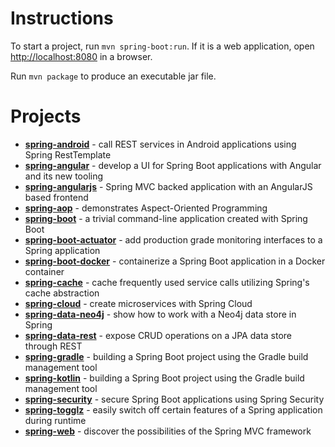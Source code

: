 # Instructions

To start a project, run `mvn spring-boot:run`. If it is a web application, open [http://localhost:8080](http://localhost:8080) in a browser.

Run `mvn package` to produce an executable jar file.

# Projects

- [**spring-android**](http://projects.spring.io/spring-android/) - call REST services in Android applications using Spring RestTemplate
- [**spring-angular**](https://angular.io/) - develop a UI for Spring Boot applications with Angular and its new tooling
- [**spring-angularjs**](https://spring.io/guides/gs/consuming-rest-angularjs/) - Spring MVC backed application with an AngularJS based frontend
- [**spring-aop**](http://docs.spring.io/spring/docs/current/spring-framework-reference/html/aop.html) - demonstrates Aspect-Oriented Programming
- [**spring-boot**](http://projects.spring.io/spring-boot/) - a trivial command-line application created with Spring Boot
- [**spring-boot-actuator**](https://spring.io/guides/gs/actuator-service/) - add production grade monitoring interfaces to a Spring application
- [**spring-boot-docker**](https://spring.io/guides/gs/spring-boot-docker/) - containerize a Spring Boot application in a Docker container
- [**spring-cache**](https://spring.io/guides/gs/caching/) - cache frequently used service calls utilizing Spring's cache abstraction
- [**spring-cloud**](http://cloud.spring.io/spring-cloud-config/spring-cloud-config.html) - create microservices with Spring Cloud
- [**spring-data-neo4j**](https://spring.io/guides/gs/accessing-data-neo4j/) - show how to work with a Neo4j data store in Spring
- [**spring-data-rest**](https://spring.io/guides/gs/accessing-data-rest/) - expose CRUD operations on a JPA data store through REST
- [**spring-gradle**](https://spring.io/guides/gs/gradle/) - building a Spring Boot project using the Gradle build management tool
- [**spring-kotlin**](https://spring.io/blog/2016/02/15/developing-spring-boot-applications-with-kotlin) - building a Spring Boot project using the Gradle build management tool
- [**spring-security**](http://projects.spring.io/spring-security/) - secure Spring Boot applications using Spring Security
- [**spring-togglz**](http://www.togglz.org/) - easily switch off certain features of a Spring application during runtime
- [**spring-web**](https://spring.io/guides/gs/serving-web-content/) - discover the possibilities of the Spring MVC framework

